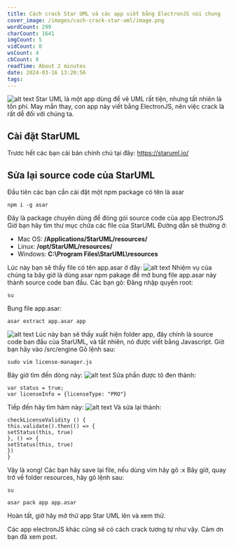 ```yaml
---
title: Cách crack Star UML và các app viết bằng ElectronJS nói chung
cover_image: /images/cach-crack-star-uml/image.png
wordCount: 299
charCount: 1641
imgCount: 5
vidCount: 0
wsCount: 4
cbCount: 8
readTime: About 2 minutes
date: 2024-03-16 13:20:56
tags:
---
```

![alt text](/images/cach-crack-star-uml/image.png)
Star UML là một app dùng để vẽ UML rất tiện, nhưng tất nhiên là tốn phí.
May mắn thay, con app này viết bằng ElectronJS, nên việc crack là rất dễ đối với chúng ta.

## Cài đặt StarUML
Trươc hết các bạn cài bản chính chủ tại đây: https://staruml.io/

## Sửa lại source code của StarUML
Đầu tiên các bạn cần cài đặt một npm package có tên là asar
```
npm i -g asar
```
Đây là package chuyên dùng để đóng gói source code của app ElectronJS
Giờ bạn hãy tìm thư mục chứa các file của StarUML
Đường dẫn sẽ thường ở:

 - Mac OS: <strong>/Applications/StarUML/resources/</strong> 
 - Linux: <strong>/opt/StarUML/resources/</strong>
 - Windows:  <strong>C:\Program Files\StarUML\resources</strong>

Lúc này bạn sẽ thấy file có tên app.asar ở đây:
![alt text](/images/cach-crack-star-uml/Screenshot_20240316_132748.png)
Nhiệm vụ của chúng ta bây giờ là dùng asar npm pakage để mở bung file app.asar này thành source code ban đầu.
Các bạn gõ:
Đăng nhập quyền root:
```
su
```
Bung file app.asar:
```
asar extract app.asar app
```
![alt text](/images/cach-crack-star-uml/Screenshot_20240316_133239.png)
Lúc này bạn sẽ thấy xuất hiện folder app, đây chính là source code ban đầu của StarUML, và tất nhiên, nó được viết bằng Javascript.
Giờ bạn hãy vào /src/engine
Gõ lệnh sau:
```
sudo vim license-manager.js 
```
Bây giờ tìm đến dòng này:
![alt text](/images/cach-crack-star-uml/Screenshot_20240316_134255.png)
Sửa phần được tô đen thành:
```
var status = true;
var licenseInfo = {licenseType: "PRO"}
```
Tiếp đến hãy tìm hàm này:
![alt text](/images/cach-crack-star-uml/Screenshot_20240316_134455.png)
Và sửa lại thành:
```
checkLicenseValidity () {
this.validate().then(() => {
setStatus(this, true)
}, () => {
setStatus(this, true)
})
}
```
Vậy là xong!
Các bạn hãy save lại file, nếu dùng vim hãy gõ :x
Bây giờ, quay trở về folder resources, hãy gõ lệnh sau:
```
su
```

```
asar pack app app.asar
```

Hoàn tất, giờ hãy mở thử app Star UML lên và xem thử.

Các app electronJS khác cũng sẽ có cách crack tương tự như vậy. Cảm ơn bạn đã xem post.